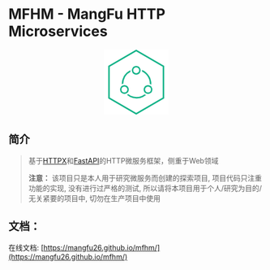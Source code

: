 # MFHM - MangFu HTTP Microservices


<div align=center><img src="docs/docs/logo.png"></div>


## 简介

> 基于[HTTPX](https://github.com/encode/httpx)和[FastAPI](https://github.com/tiangolo/fastapi)的HTTP微服务框架，侧重于Web领域
>
> **注意：** 该项目只是本人用于研究微服务而创建的探索项目, 项目代码只注重功能的实现, 没有进行过严格的测试, 所以请将本项目用于个人/研究为目的/无关紧要的项目中, 切勿在生产项目中使用



## 文档：

在线文档: [https://mangfu26.github.io/mfhm/](https://mangfu26.github.io/mfhm/)